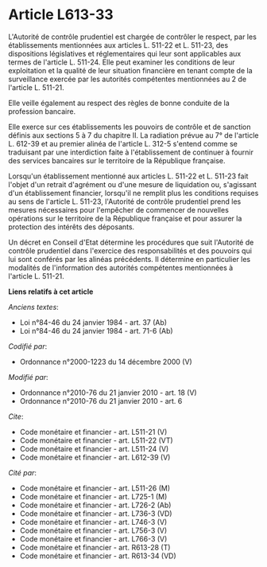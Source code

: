 # Article L613-33

L'Autorité de contrôle prudentiel est chargée de contrôler le respect, par les établissements mentionnées aux articles L.
511-22 et L. 511-23, des dispositions législatives et réglementaires qui leur sont applicables aux termes de l'article L.
511-24. Elle peut examiner les conditions de leur exploitation et la qualité de leur situation financière en tenant compte de
la surveillance exercée par les autorités compétentes mentionnées au 2 de l'article L. 511-21. 

Elle veille également au respect des règles de bonne conduite de la profession bancaire. 

Elle exerce sur ces établissements les pouvoirs de contrôle et de sanction définis aux sections 5 à 7 du chapitre II. La
radiation prévue au 7° de l'article L. 612-39 et au premier alinéa de l'article L. 312-5 s'entend comme se traduisant par une
interdiction faite à l'établissement de continuer à fournir des services bancaires sur le territoire de la République
française. 

Lorsqu'un établissement mentionné aux articles L. 511-22 et L. 511-23 fait l'objet d'un retrait d'agrément ou d'une mesure de
liquidation ou, s'agissant d'un établissement financier, lorsqu'il ne remplit plus les conditions requises au sens de
l'article L. 511-23, l'Autorité de contrôle prudentiel prend les mesures nécessaires pour l'empêcher de commencer de
nouvelles opérations sur le territoire de la République française et pour assurer la protection des intérêts des déposants. 

Un décret en Conseil d'Etat détermine les procédures que suit l'Autorité de contrôle prudentiel dans l'exercice des
responsabilités et des pouvoirs qui lui sont conférés par les alinéas précédents. Il détermine en particulier les modalités
de l'information des autorités compétentes mentionnées à l'article L. 511-21.

**Liens relatifs à cet article**

_Anciens textes_:

  - Loi n°84-46 du 24 janvier 1984 - art. 37 (Ab)
  - Loi n°84-46 du 24 janvier 1984 - art. 71-6 (Ab)

_Codifié par_:

  - Ordonnance n°2000-1223 du 14 décembre 2000 (V)

_Modifié par_:

  - Ordonnance n°2010-76 du 21 janvier 2010 - art. 18 (V)
  - Ordonnance n°2010-76 du 21 janvier 2010 - art. 6

_Cite_:

  - Code monétaire et financier - art. L511-21 (V)
  - Code monétaire et financier - art. L511-22 (VT)
  - Code monétaire et financier - art. L511-24 (V)
  - Code monétaire et financier - art. L612-39 (V)

_Cité par_:

  - Code monétaire et financier - art. L511-26 (M)
  - Code monétaire et financier - art. L725-1 (M)
  - Code monétaire et financier - art. L726-2 (Ab)
  - Code monétaire et financier - art. L736-3 (VD)
  - Code monétaire et financier - art. L746-3 (V)
  - Code monétaire et financier - art. L756-3 (V)
  - Code monétaire et financier - art. L766-3 (V)
  - Code monétaire et financier - art. R613-28 (T)
  - Code monétaire et financier - art. R613-34 (VD)
